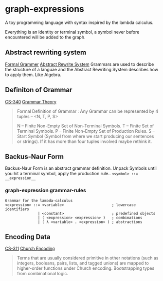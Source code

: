 # graph-expressions
A toy programming language with syntax inspired by the lambda calculus.

Everything is an identity or terminal symbol, a symbol never before encountered will be added to the graph.

## Abstract rewriting system
[Formal Grammer](https://en.wikipedia.org/wiki/Formal_grammar)
[Abstract Rewrite System](https://en.wikipedia.org/wiki/Abstract_rewriting_system)
Grammars are used to describe the structure of a languae and the Abstract Rewriting System describes how to apply them. Like Algebra.

## Definiton of Grammar
[CS-340](https://ycpcs.github.io/cs340-fall2016/labs/index.html)
[Grammar Theory](https://www.geeksforgeeks.org/introduction-to-grammar-in-theory-of-computation/)
> Formal Definition of Grammar :
> Any Grammar can be represented by 4 tuples – <N, T, P, S>
>
>  N – Finite Non-Empty Set of Non-Terminal Symbols.
>  T – Finite Set of Terminal Symbols.
>  P – Finite Non-Empty Set of Production Rules.
>  S – Start Symbol (Symbol from where we start producing our sentences or strings).
If it has more than four tuples involved maybe rethink it.

## Backus-Naur Form
Backus-Naur Form is an abstract grammar definition. Unpack Symbols until you hit a terminal symbol, apply the production rule..
```<symbol> ::= __expression__```

### graph-expression grammar-rules
```
Grammar for the lambda-calculus
<expression> ::= <variable>                      ; lowercase identifiers
               | <constant>                      ; predefined objects
               | ( <expression> <expression> )   ; combinations
               | ( λ <variable> . <expression> ) ; abstractions
```

## Encoding Data
[CS-311](https://www.cs.rice.edu/~javaplt/311/Readings/supplemental.pdf)
[Church Encoding](https://en.wikipedia.org/wiki/Church_encoding)
> Terms that are usually considered primitive in other notations (such as integers, booleans, pairs, lists, and tagged unions) are mapped to higher-order functions under Church encoding. 
Bootstrapping types from combinational logic.
